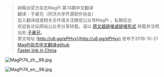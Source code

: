 >树莓派官方杂志MagPi 第74期中文翻译  
翻译：子豪兄（同济大学开源软件协会）  
加入翻译组或相关合作请关注微信公众号MagPi ，私聊后台  
欢迎各论坛网站公众号分享转载，请以 [原文超链接或链接形式](https://github.com/TommyZihao/MagPi_Chinese) 转载并注明出处   [子豪兄](https://github.com/TommyZihao)。  
原文地址 [http://u6.gg/ePHyx](http://u6.gg/ePHyx) 发布于2018-10-21  
[MagPi杂志中文翻译github](https://github.com/TommyZihao/MagPi_Chinese)  
[Faster link in China](https://www.jianshu.com/u/38cccf09b515)  

![MagPi74_zh__98.jpg](https://upload-images.jianshu.io/upload_images/13714448-dae6234c78c6c628.jpg?imageMogr2/auto-orient/strip%7CimageView2/2/w/1240)

![MagPi74_en__98.jpg](https://upload-images.jianshu.io/upload_images/13714448-1ba334157a042e88.jpg?imageMogr2/auto-orient/strip%7CimageView2/2/w/1240)
